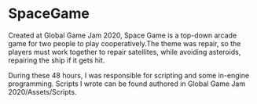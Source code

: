 # SpaceGame

Created at Global Game Jam 2020, Space Game is a top-down arcade game for two people to play cooperatively.The theme was repair,
so the players must work together to repair satellites, while avoiding asteroids, repairing the ship if it gets hit.

During these 48 hours, I was responsible for scripting and some in-engine programming. Scripts I wrote can be found authored
in Global Game Jam 2020/Assets/Scripts.
